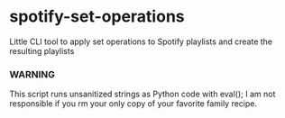 # spotify-set-operations

Little CLI tool to apply set operations to Spotify playlists and create the resulting playlists

### WARNING
This script runs unsanitized strings as Python code with eval(); I am not responsible if you rm your only copy of your favorite family recipe.
